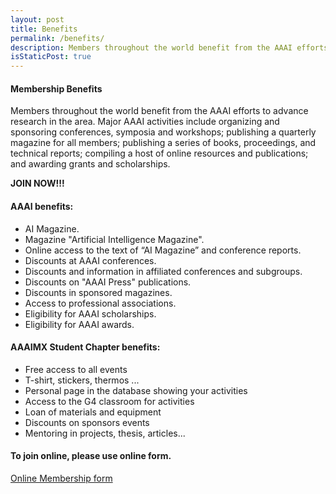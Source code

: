 ```yaml
---
layout: post
title: Benefits
permalink: /benefits/
description: Members throughout the world benefit from the AAAI efforts to advance research in the area. Major AAAI activities include organizing and sponsoring conferences, symposia and workshops; publishing a quarterly magazine for all members; publishing a series of books, proceedings, and technical reports; compiling a host of online resources and publications; and awarding grants and scholarships.
isStaticPost: true
---
```


#### Membership Benefits
Members throughout the world benefit from the AAAI efforts to advance research in the area. Major AAAI activities include organizing and sponsoring conferences, symposia and workshops; publishing a quarterly magazine for all members; publishing a series of books, proceedings, and technical reports; compiling a host of online resources and publications; and awarding grants and scholarships.

**JOIN NOW!!!**

#### AAAI benefits:
- AI Magazine.
- Magazine "Artificial Intelligence Magazine".
- Online access to the text of “AI Magazine” and conference reports.
- Discounts at AAAI conferences.
- Discounts and information in affiliated conferences and subgroups.
- Discounts on "AAAI Press" publications.
- Discounts in sponsored magazines.
- Access to professional associations.
- Eligibility for AAAI scholarships.
- Eligibility for AAAI awards.

#### AAAIMX Student Chapter benefits:
- Free access to all events
- T-shirt, stickers, thermos ...
- Personal page in the database showing your activities
- Access to the G4 classroom for activities
- Loan of materials and equipment
- Discounts on sponsors events
- Mentoring in projects, thesis, articles...


#### To join online, please use online form.

<a href="/become-a-member/">Online Membership form</a>